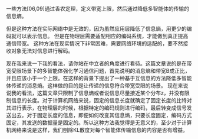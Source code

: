 一些方法[06,09]通过香农定理，定义带宽上限，然后通过降低多智能体的传输的信息熵。

但是这种方法在实际网络中是无效的，因为虽然应用层降低了信息熵，用更少的编码就可以表示信息。
但是在物理层需要适配相应的编码系统，才能做到真正提高通信带宽。
这种方法在现实情况下非常困难，需要网络环境的适配的，要不然接收对象无法对信息进行解码。



现在我来说一下我的看法，请你站在中立者的角度进行看待。这篇文章说的是在带宽受限场景下的多智能体强化学习通信问题，首先说明的消息熵和带宽B成正比，并且应该小于一个上限。在这样的背景下提出了一种基于互信息的方法降低多智能体传递的消息熵。这样做的目的是让传递的信息符合带宽受限的场景。
现在来说说我的看法，这篇文章只限制了信息熵或者说信息尽量接近某个分布z，并没有限制信息的长度。对于计算机网络来说，固定的信息长度就确定了固定长度的比特对其进行表示，在物理层的时候，根据特定的编码规则进行编码，最后转变成信号发送出去。对于固定长度的信息，即便如何改变其信息熵，只要长度固定，编码方式固定，其发送的数据量是固定的。所以这种方法我觉得是无意义的，至少对于计算机网络来说是这样，我们刨除KL散度对每个智能体传输信息的内容是否有增益。
